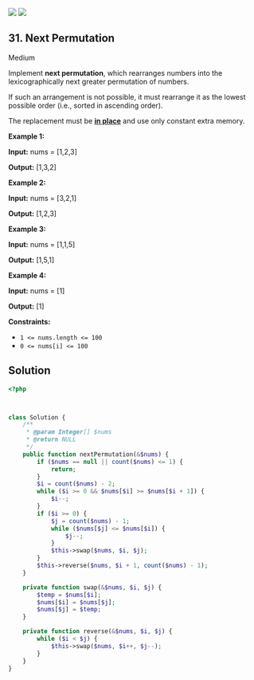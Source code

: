 [![](https://img.shields.io/github/stars/LeetCode-in-Ruby/LeetCode-in-Ruby?label=Stars&style=flat-square)](https://github.com/LeetCode-in-Ruby/LeetCode-in-Ruby)
[![](https://img.shields.io/github/forks/LeetCode-in-Ruby/LeetCode-in-Ruby?label=Fork%20me%20on%20GitHub%20&style=flat-square)](https://github.com/LeetCode-in-Ruby/LeetCode-in-Ruby/fork)

## 31\. Next Permutation

Medium

Implement **next permutation**, which rearranges numbers into the lexicographically next greater permutation of numbers.

If such an arrangement is not possible, it must rearrange it as the lowest possible order (i.e., sorted in ascending order).

The replacement must be **[in place](http://en.wikipedia.org/wiki/In-place_algorithm)** and use only constant extra memory.

**Example 1:**

**Input:** nums = [1,2,3]

**Output:** [1,3,2] 

**Example 2:**

**Input:** nums = [3,2,1]

**Output:** [1,2,3] 

**Example 3:**

**Input:** nums = [1,1,5]

**Output:** [1,5,1] 

**Example 4:**

**Input:** nums = [1]

**Output:** [1] 

**Constraints:**

*   `1 <= nums.length <= 100`
*   `0 <= nums[i] <= 100`

## Solution

```php
<?php



class Solution {
    /**
     * @param Integer[] $nums
     * @return NULL
     */
    public function nextPermutation(&$nums) {
        if ($nums == null || count($nums) <= 1) {
            return;
        }
        $i = count($nums) - 2;
        while ($i >= 0 && $nums[$i] >= $nums[$i + 1]) {
            $i--;
        }
        if ($i >= 0) {
            $j = count($nums) - 1;
            while ($nums[$j] <= $nums[$i]) {
                $j--;
            }
            $this->swap($nums, $i, $j);
        }
        $this->reverse($nums, $i + 1, count($nums) - 1);
    }

    private function swap(&$nums, $i, $j) {
        $temp = $nums[$i];
        $nums[$i] = $nums[$j];
        $nums[$j] = $temp;
    }

    private function reverse(&$nums, $i, $j) {
        while ($i < $j) {
            $this->swap($nums, $i++, $j--);
        }
    }
}
```